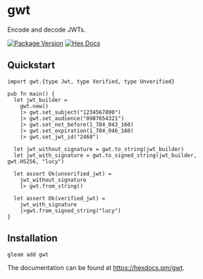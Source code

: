 # gwt

Encode and decode JWTs.

[![Package Version](https://img.shields.io/hexpm/v/gwt)](https://hex.pm/packages/gwt)
[![Hex Docs](https://img.shields.io/badge/hex-docs-ffaff3)](https://hexdocs.pm/gwt/)

## Quickstart

```gleam
import gwt.{type Jwt, type Verified, type Unverified}

pub fn main() {
  let jwt_builder =
    gwt.new()
    |> gwt.set_subject("1234567890")
    |> gwt.set_audience("0987654321")
    |> gwt.set_not_before(1_704_043_160)
    |> gwt.set_expiration(1_704_046_160)
    |> gwt.set_jwt_id("2468")

  let jwt_without_signature = gwt.to_string(jwt_builder)
  let jwt_with_signature = gwt.to_signed_string(jwt_builder, gwt.HS256, "lucy")

  let assert Ok(unverified_jwt) =
    jwt_without_signature
    |> gwt.from_string()

  let assert Ok(verified_jwt) =
    jwt_with_signature
    |>gwt.from_signed_string("lucy")
}
```

## Installation

```sh
gleam add gwt
```

The documentation can be found at <https://hexdocs.pm/gwt>.

